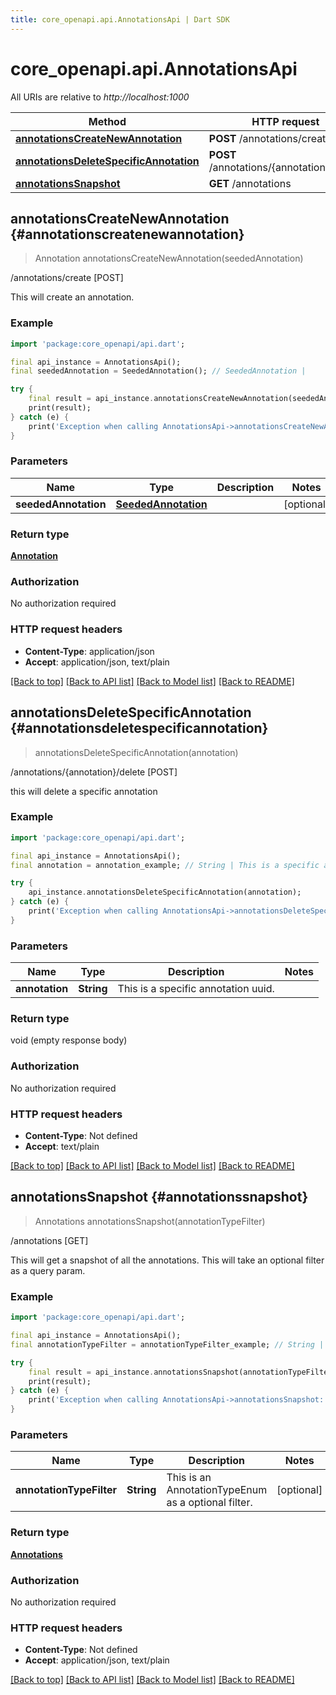 ```yaml
---
title: core_openapi.api.AnnotationsApi | Dart SDK
---
```


# core_openapi.api.AnnotationsApi

All URIs are relative to *http://localhost:1000*

Method | HTTP request | Description
------------- | ------------- | -------------
[**annotationsCreateNewAnnotation**](AnnotationsApi.md#annotationscreatenewannotation) | **POST** /annotations/create | /annotations/create [POST]
[**annotationsDeleteSpecificAnnotation**](AnnotationsApi.md#annotationsdeletespecificannotation) | **POST** /annotations/{annotation}/delete | /annotations/{annotation}/delete [POST]
[**annotationsSnapshot**](AnnotationsApi.md#annotationssnapshot) | **GET** /annotations | /annotations [GET]


## **annotationsCreateNewAnnotation** {#annotationscreatenewannotation}
> Annotation annotationsCreateNewAnnotation(seededAnnotation)

/annotations/create [POST]

This will create an annotation.

### Example
```dart
import 'package:core_openapi/api.dart';

final api_instance = AnnotationsApi();
final seededAnnotation = SeededAnnotation(); // SeededAnnotation | 

try {
    final result = api_instance.annotationsCreateNewAnnotation(seededAnnotation);
    print(result);
} catch (e) {
    print('Exception when calling AnnotationsApi->annotationsCreateNewAnnotation: $e\n');
}
```

### Parameters

Name | Type | Description  | Notes
------------- | ------------- | ------------- | -------------
 **seededAnnotation** | [**SeededAnnotation**](SeededAnnotation.md)|  | [optional] 

### Return type

[**Annotation**](Annotation.md)

### Authorization

No authorization required

### HTTP request headers

 - **Content-Type**: application/json
 - **Accept**: application/json, text/plain

[[Back to top]](#) [[Back to API list]](../README.md#documentation-for-api-endpoints) [[Back to Model list]](../README.md#documentation-for-models) [[Back to README]](../README.md)

## **annotationsDeleteSpecificAnnotation** {#annotationsdeletespecificannotation}
> annotationsDeleteSpecificAnnotation(annotation)

/annotations/{annotation}/delete [POST]

this will delete a specific annotation

### Example
```dart
import 'package:core_openapi/api.dart';

final api_instance = AnnotationsApi();
final annotation = annotation_example; // String | This is a specific annotation uuid.

try {
    api_instance.annotationsDeleteSpecificAnnotation(annotation);
} catch (e) {
    print('Exception when calling AnnotationsApi->annotationsDeleteSpecificAnnotation: $e\n');
}
```

### Parameters

Name | Type | Description  | Notes
------------- | ------------- | ------------- | -------------
 **annotation** | **String**| This is a specific annotation uuid. | 

### Return type

void (empty response body)

### Authorization

No authorization required

### HTTP request headers

 - **Content-Type**: Not defined
 - **Accept**: text/plain

[[Back to top]](#) [[Back to API list]](../README.md#documentation-for-api-endpoints) [[Back to Model list]](../README.md#documentation-for-models) [[Back to README]](../README.md)

## **annotationsSnapshot** {#annotationssnapshot}
> Annotations annotationsSnapshot(annotationTypeFilter)

/annotations [GET]

This will get a snapshot of all the annotations.  This will take an optional filter as a query param.

### Example
```dart
import 'package:core_openapi/api.dart';

final api_instance = AnnotationsApi();
final annotationTypeFilter = annotationTypeFilter_example; // String | This is an AnnotationTypeEnum as a optional filter.

try {
    final result = api_instance.annotationsSnapshot(annotationTypeFilter);
    print(result);
} catch (e) {
    print('Exception when calling AnnotationsApi->annotationsSnapshot: $e\n');
}
```

### Parameters

Name | Type | Description  | Notes
------------- | ------------- | ------------- | -------------
 **annotationTypeFilter** | **String**| This is an AnnotationTypeEnum as a optional filter. | [optional] 

### Return type

[**Annotations**](Annotations.md)

### Authorization

No authorization required

### HTTP request headers

 - **Content-Type**: Not defined
 - **Accept**: application/json, text/plain

[[Back to top]](#) [[Back to API list]](../README.md#documentation-for-api-endpoints) [[Back to Model list]](../README.md#documentation-for-models) [[Back to README]](../README.md)

